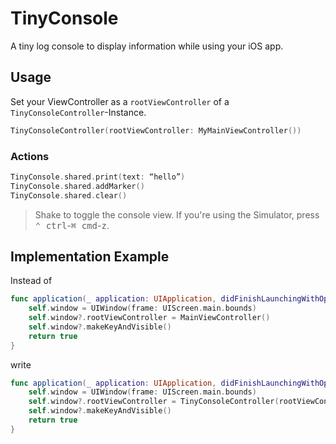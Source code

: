 # TinyConsole

A tiny log console to display information while using your iOS app.

## Usage

Set your ViewController as a `rootViewController` of a `TinyConsoleController`-Instance.

```swift
TinyConsoleController(rootViewController: MyMainViewController())
```

### Actions

```swift
TinyConsole.shared.print(text: “hello”)
TinyConsole.shared.addMarker()
TinyConsole.shared.clear()
```

> Shake to toggle the console view. If you're using the Simulator, press <kbd>⌃ ctrl</kbd>-<kbd>⌘ cmd</kbd>-<kbd>z</kbd>.


## Implementation Example

Instead of

```swift
func application(_ application: UIApplication, didFinishLaunchingWithOptions launchOptions: [UIApplicationLaunchOptionsKey: Any]?) -> Bool {
    self.window = UIWindow(frame: UIScreen.main.bounds)
    self.window?.rootViewController = MainViewController()
    self.window?.makeKeyAndVisible()
    return true
}
```

write

```swift
func application(_ application: UIApplication, didFinishLaunchingWithOptions launchOptions: [UIApplicationLaunchOptionsKey: Any]?) -> Bool {
    self.window = UIWindow(frame: UIScreen.main.bounds)
    self.window?.rootViewController = TinyConsoleController(rootViewController: MainViewController())
    self.window?.makeKeyAndVisible()
    return true
}
```
